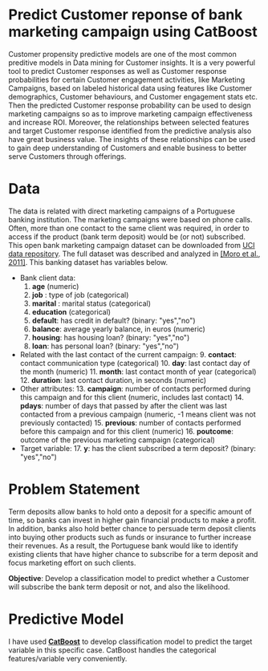 # Predict Customer reponse of bank marketing campaign using CatBoost

Customer propensity predictive models are one of the most common preditive models in Data mining for Customer insights. It is a very powerful tool to predict Customer responses as well as Customer response probabilities for certain Customer engagement activities, like Marketing Campaigns, based on labeled historical data using features like Customer demographics, Customer behaviours, and Customer engagement stats etc. Then the predicted Customer response probability can be used to design marketing campaigns so as to improve marketing campaign effectiveness and increase ROI. Moreover, the relationships between selected features and target Customer response identified from the predictive analysis also have great business value. The insights of these relationships can be used to gain deep understanding of Customers and enable business to better serve Customers through offerings.

# Data

The data is related with direct marketing campaigns of a Portuguese banking institution. The marketing campaigns were based on phone calls. Often, more than one contact to the same client was required, in order to access if the product (bank term deposit) would be (or not) subscribed.
This open bank marketing campaign dataset can be downloaded from [UCI data repository](https://archive.ics.uci.edu/ml/datasets/Bank+Marketing#). The full dataset was described and analyzed in [[Moro et al., 2011]](https://www.researchgate.net/publication/236231158_Using_Data_Mining_for_Bank_Direct_Marketing_An_Application_of_the_CRISP-DM_Methodology). 
This banking dataset has variables below.
- Bank client data:
	1. **age** (numeric)
	2. **job** : type of job (categorical) 
	3. **marital** : marital status (categorical)
	4. **education** (categorical)
	5. **default**: has credit in default? (binary: "yes","no")
	6. **balance**: average yearly balance, in euros (numeric) 
	7. **housing**: has housing loan? (binary: "yes","no")
	8. **loan**: has personal loan? (binary: "yes","no")
- Related with the last contact of the current campaign:
	9. **contact**: contact communication type (categorical) 
	10. **day**: last contact day of the month (numeric)
	11. **month**: last contact month of year (categorical)
	12. **duration**: last contact duration, in seconds (numeric)
- Other attributes:
	13. **campaign**: number of contacts performed during this campaign and for this client (numeric, includes last contact)
	14. **pdays**: number of days that passed by after the client was last contacted from a previous campaign (numeric, -1 means client was not previously contacted)
	15. **previous**: number of contacts performed before this campaign and for this client (numeric)
	16. **poutcome**: outcome of the previous marketing campaign (categorical)
- Target variable:
	17. **y**: has the client subscribed a term deposit? (binary: "yes","no")

# Problem Statement
Term deposits allow banks to hold onto a deposit for a specific amount of time, so banks can invest in higher gain financial products to make a profit. In addition, banks also hold better chance to persuade term deposit clients into buying other products such as funds or insurance to further increase their revenues. As a result, the Portuguese bank would like to identify existing clients that have higher chance to subscribe for a term deposit and focus marketing effort on such clients.

**Objective**: Develop a classification model to predict whether a Customer will subscribe the bank term deposit or not, and also the likelihood.

# Predictive Model
I have used **[CatBoost](https://catboost.ai/)** to develop classification model to predict the target variable in this specific case. CatBoost handles the categorical features/variable very conveniently.
